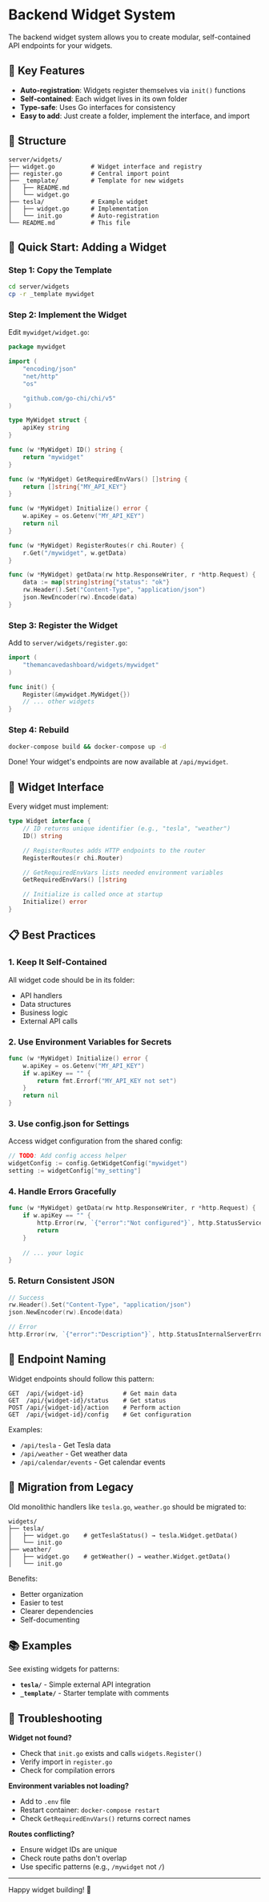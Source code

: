 # Backend Widget System

The backend widget system allows you to create modular, self-contained API endpoints for your widgets.

## 🎯 Key Features

- **Auto-registration**: Widgets register themselves via `init()` functions
- **Self-contained**: Each widget lives in its own folder
- **Type-safe**: Uses Go interfaces for consistency
- **Easy to add**: Just create a folder, implement the interface, and import

## 📁 Structure

```
server/widgets/
├── widget.go          # Widget interface and registry
├── register.go        # Central import point
├── _template/         # Template for new widgets
│   ├── README.md
│   └── widget.go
├── tesla/             # Example widget
│   ├── widget.go      # Implementation
│   └── init.go        # Auto-registration
└── README.md          # This file
```

## 🚀 Quick Start: Adding a Widget

### Step 1: Copy the Template

```bash
cd server/widgets
cp -r _template mywidget
```

### Step 2: Implement the Widget

Edit `mywidget/widget.go`:

```go
package mywidget

import (
	"encoding/json"
	"net/http"
	"os"

	"github.com/go-chi/chi/v5"
)

type MyWidget struct {
	apiKey string
}

func (w *MyWidget) ID() string {
	return "mywidget"
}

func (w *MyWidget) GetRequiredEnvVars() []string {
	return []string{"MY_API_KEY"}
}

func (w *MyWidget) Initialize() error {
	w.apiKey = os.Getenv("MY_API_KEY")
	return nil
}

func (w *MyWidget) RegisterRoutes(r chi.Router) {
	r.Get("/mywidget", w.getData)
}

func (w *MyWidget) getData(rw http.ResponseWriter, r *http.Request) {
	data := map[string]string{"status": "ok"}
	rw.Header().Set("Content-Type", "application/json")
	json.NewEncoder(rw).Encode(data)
}
```

### Step 3: Register the Widget

Add to `server/widgets/register.go`:

```go
import (
	"themancavedashboard/widgets/mywidget"
)

func init() {
	Register(&mywidget.MyWidget{})
	// ... other widgets
}
```

### Step 4: Rebuild

```bash
docker-compose build && docker-compose up -d
```

Done! Your widget's endpoints are now available at `/api/mywidget`.

## 🔧 Widget Interface

Every widget must implement:

```go
type Widget interface {
	// ID returns unique identifier (e.g., "tesla", "weather")
	ID() string

	// RegisterRoutes adds HTTP endpoints to the router
	RegisterRoutes(r chi.Router)

	// GetRequiredEnvVars lists needed environment variables
	GetRequiredEnvVars() []string

	// Initialize is called once at startup
	Initialize() error
}
```

## 📋 Best Practices

### 1. Keep It Self-Contained

All widget code should be in its folder:
- API handlers
- Data structures
- Business logic
- External API calls

### 2. Use Environment Variables for Secrets

```go
func (w *MyWidget) Initialize() error {
	w.apiKey = os.Getenv("MY_API_KEY")
	if w.apiKey == "" {
		return fmt.Errorf("MY_API_KEY not set")
	}
	return nil
}
```

### 3. Use config.json for Settings

Access widget configuration from the shared config:

```go
// TODO: Add config access helper
widgetConfig := config.GetWidgetConfig("mywidget")
setting := widgetConfig["my_setting"]
```

### 4. Handle Errors Gracefully

```go
func (w *MyWidget) getData(rw http.ResponseWriter, r *http.Request) {
	if w.apiKey == "" {
		http.Error(rw, `{"error":"Not configured"}`, http.StatusServiceUnavailable)
		return
	}
	
	// ... your logic
}
```

### 5. Return Consistent JSON

```go
// Success
rw.Header().Set("Content-Type", "application/json")
json.NewEncoder(rw).Encode(data)

// Error
http.Error(rw, `{"error":"Description"}`, http.StatusInternalServerError)
```

## 🎯 Endpoint Naming

Widget endpoints should follow this pattern:

```
GET  /api/{widget-id}           # Get main data
GET  /api/{widget-id}/status    # Get status
POST /api/{widget-id}/action    # Perform action
GET  /api/{widget-id}/config    # Get configuration
```

Examples:
- `/api/tesla` - Get Tesla data
- `/api/weather` - Get weather data
- `/api/calendar/events` - Get calendar events

## 🔄 Migration from Legacy

Old monolithic handlers like `tesla.go`, `weather.go` should be migrated to:

```
widgets/
├── tesla/
│   ├── widget.go    # getTeslaStatus() → tesla.Widget.getData()
│   └── init.go
├── weather/
│   ├── widget.go    # getWeather() → weather.Widget.getData()
│   └── init.go
```

Benefits:
- Better organization
- Easier to test
- Clearer dependencies
- Self-documenting

## 📚 Examples

See existing widgets for patterns:

- **`tesla/`** - Simple external API integration
- **`_template/`** - Starter template with comments

## 🐛 Troubleshooting

**Widget not found?**
- Check that `init.go` exists and calls `widgets.Register()`
- Verify import in `register.go`
- Check for compilation errors

**Environment variables not loading?**
- Add to `.env` file
- Restart container: `docker-compose restart`
- Check `GetRequiredEnvVars()` returns correct names

**Routes conflicting?**
- Ensure widget IDs are unique
- Check route paths don't overlap
- Use specific patterns (e.g., `/mywidget` not `/`)

---

Happy widget building! 🎉

